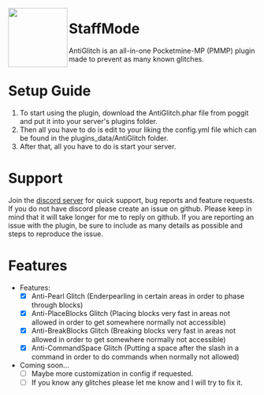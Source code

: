 <img src="https://i.ibb.co/gdynDyp/Anti-Glitch-2.png" width="120" height="120" align="left"></img>

# StaffMode
AntiGlitch is an all-in-one Pocketmine-MP (PMMP) plugin made to prevent as many known glitches.

# Setup Guide
1. To start using the plugin, download the AntiGlitch.phar file from poggit and put it into your server's plugins folder. 
2. Then all you have to do is edit to your liking the config.yml file which can be found in the plugins_data/AntiGlitch folder.
5. After that, all you have to do is start your server.

# Support
Join the [discord server](https://discord.gg/YJZNhwhyMQ) for quick support, bug reports and feature requests.
If you do not have discord please create an issue on github. Please keep in mind that it will take longer for me to reply on github. If you are reporting an issue with the plugin, be sure to include as many details as possible and steps to reproduce the issue.

# Features
- Features:
  - [x] Anti-Pearl Glitch (Enderpearling in certain areas in order to phase through blocks)
  - [x] Anti-PlaceBlocks Glitch (Placing blocks very fast in areas not allowed in order to get somewhere normally not accessible)
  - [x] Anti-BreakBlocks Glitch (Breaking blocks very fast in areas not allowed in order to get somewhere normally not accessible)
  - [x] Anti-CommandSpace Glitch (Putting a space after the slash in a command in order to do commands when normally not allowed)
- Coming soon...
  - [ ] Maybe more customization in config if requested.
  - [ ] If you know any glitches please let me know and I will try to fix it.
